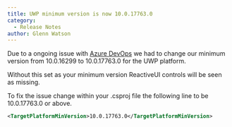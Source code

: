 ```yaml
---
title: UWP minimum version is now 10.0.17763.0
category: 
  - Release Notes
author: Glenn Watson
---
```


Due to a ongoing issue with [Azure DevOps](https://github.com/microsoft/azure-pipelines-image-generation/pull/770) we had to change our minimum version from 10.0.16299 to 10.0.17763.0 for the UWP platform.

Without this set as your minimum version ReactiveUI controls will be seen as missing.

To fix the issue change within your .csproj file the following line to be 10.0.17763.0 or above.

```xml
<TargetPlatformMinVersion>10.0.17763.0</TargetPlatformMinVersion>
```